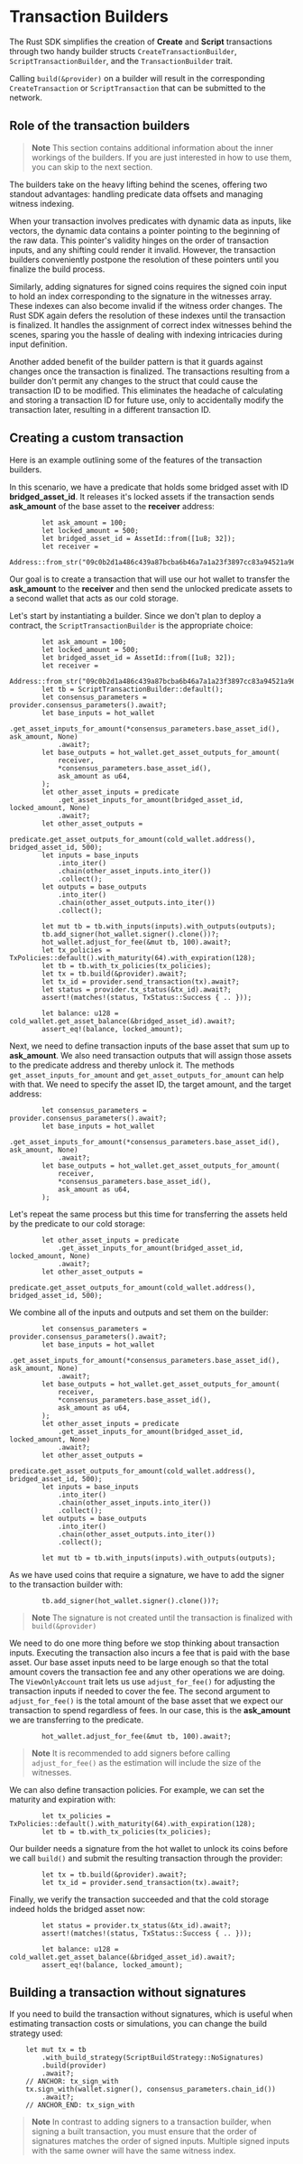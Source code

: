 # Transaction Builders

The Rust SDK simplifies the creation of **Create** and **Script** transactions through two handy builder structs `CreateTransactionBuilder`, `ScriptTransactionBuilder`, and the `TransactionBuilder` trait.

Calling `build(&provider)` on a builder will result in the corresponding `CreateTransaction` or `ScriptTransaction` that can be submitted to the network.

## Role of the transaction builders

> **Note** This section contains additional information about the inner workings of the builders. If you are just interested in how to use them, you can skip to the next section.

The builders take on the heavy lifting behind the scenes, offering two standout advantages: handling predicate data offsets and managing witness indexing.

When your transaction involves predicates with dynamic data as inputs, like vectors, the dynamic data contains a pointer pointing to the beginning of the raw data. This pointer's validity hinges on the order of transaction inputs, and any shifting could render it invalid. However, the transaction builders conveniently postpone the resolution of these pointers until you finalize the build process.

Similarly, adding signatures for signed coins requires the signed coin input to hold an index corresponding to the signature in the witnesses array. These indexes can also become invalid if the witness order changes. The Rust SDK again defers the resolution of these indexes until the transaction is finalized. It handles the assignment of correct index witnesses behind the scenes, sparing you the hassle of dealing with indexing intricacies during input definition.

Another added benefit of the builder pattern is that it guards against changes once the transaction is finalized. The transactions resulting from a builder don't permit any changes to the struct that could cause the transaction ID to be modified. This eliminates the headache of calculating and storing a transaction ID for future use, only to accidentally modify the transaction later, resulting in a different transaction ID.

## Creating a custom transaction

Here is an example outlining some of the features of the transaction builders.

In this scenario, we have a predicate that holds some bridged asset with ID **bridged_asset_id**. It releases it's locked assets if the transaction sends **ask_amount** of the base asset to the **receiver** address:

```rust,ignore
        let ask_amount = 100;
        let locked_amount = 500;
        let bridged_asset_id = AssetId::from([1u8; 32]);
        let receiver =
            Address::from_str("09c0b2d1a486c439a87bcba6b46a7a1a23f3897cc83a94521a96da5c23bc58db")?;
```

Our goal is to create a transaction that will use our hot wallet to transfer the **ask_amount** to the **receiver** and then send the unlocked predicate assets to a second wallet that acts as our cold storage.

Let's start by instantiating a builder. Since we don't plan to deploy a contract, the `ScriptTransactionBuilder` is the appropriate choice:

```rust,ignore
        let ask_amount = 100;
        let locked_amount = 500;
        let bridged_asset_id = AssetId::from([1u8; 32]);
        let receiver =
            Address::from_str("09c0b2d1a486c439a87bcba6b46a7a1a23f3897cc83a94521a96da5c23bc58db")?;
        let tb = ScriptTransactionBuilder::default();
        let consensus_parameters = provider.consensus_parameters().await?;
        let base_inputs = hot_wallet
            .get_asset_inputs_for_amount(*consensus_parameters.base_asset_id(), ask_amount, None)
            .await?;
        let base_outputs = hot_wallet.get_asset_outputs_for_amount(
            receiver,
            *consensus_parameters.base_asset_id(),
            ask_amount as u64,
        );
        let other_asset_inputs = predicate
            .get_asset_inputs_for_amount(bridged_asset_id, locked_amount, None)
            .await?;
        let other_asset_outputs =
            predicate.get_asset_outputs_for_amount(cold_wallet.address(), bridged_asset_id, 500);
        let inputs = base_inputs
            .into_iter()
            .chain(other_asset_inputs.into_iter())
            .collect();
        let outputs = base_outputs
            .into_iter()
            .chain(other_asset_outputs.into_iter())
            .collect();

        let mut tb = tb.with_inputs(inputs).with_outputs(outputs);
        tb.add_signer(hot_wallet.signer().clone())?;
        hot_wallet.adjust_for_fee(&mut tb, 100).await?;
        let tx_policies = TxPolicies::default().with_maturity(64).with_expiration(128);
        let tb = tb.with_tx_policies(tx_policies);
        let tx = tb.build(&provider).await?;
        let tx_id = provider.send_transaction(tx).await?;
        let status = provider.tx_status(&tx_id).await?;
        assert!(matches!(status, TxStatus::Success { .. }));

        let balance: u128 = cold_wallet.get_asset_balance(&bridged_asset_id).await?;
        assert_eq!(balance, locked_amount);
```

Next, we need to define transaction inputs of the base asset that sum up to **ask_amount**. We also need transaction outputs that will assign those assets to the predicate address and thereby unlock it. The methods `get_asset_inputs_for_amount` and `get_asset_outputs_for_amount` can help with that. We need to specify the asset ID, the target amount, and the target address:

```rust,ignore
        let consensus_parameters = provider.consensus_parameters().await?;
        let base_inputs = hot_wallet
            .get_asset_inputs_for_amount(*consensus_parameters.base_asset_id(), ask_amount, None)
            .await?;
        let base_outputs = hot_wallet.get_asset_outputs_for_amount(
            receiver,
            *consensus_parameters.base_asset_id(),
            ask_amount as u64,
        );
```

Let's repeat the same process but this time for transferring the assets held by the predicate to our cold storage:

```rust,ignore
        let other_asset_inputs = predicate
            .get_asset_inputs_for_amount(bridged_asset_id, locked_amount, None)
            .await?;
        let other_asset_outputs =
            predicate.get_asset_outputs_for_amount(cold_wallet.address(), bridged_asset_id, 500);
```

We combine all of the inputs and outputs and set them on the builder:

```rust,ignore
        let consensus_parameters = provider.consensus_parameters().await?;
        let base_inputs = hot_wallet
            .get_asset_inputs_for_amount(*consensus_parameters.base_asset_id(), ask_amount, None)
            .await?;
        let base_outputs = hot_wallet.get_asset_outputs_for_amount(
            receiver,
            *consensus_parameters.base_asset_id(),
            ask_amount as u64,
        );
        let other_asset_inputs = predicate
            .get_asset_inputs_for_amount(bridged_asset_id, locked_amount, None)
            .await?;
        let other_asset_outputs =
            predicate.get_asset_outputs_for_amount(cold_wallet.address(), bridged_asset_id, 500);
        let inputs = base_inputs
            .into_iter()
            .chain(other_asset_inputs.into_iter())
            .collect();
        let outputs = base_outputs
            .into_iter()
            .chain(other_asset_outputs.into_iter())
            .collect();

        let mut tb = tb.with_inputs(inputs).with_outputs(outputs);
```

As we have used coins that require a signature, we have to add the signer to the transaction builder with:

```rust,ignore
        tb.add_signer(hot_wallet.signer().clone())?;
```

> **Note** The signature is not created until the transaction is finalized with `build(&provider)`

We need to do one more thing before we stop thinking about transaction inputs. Executing the transaction also incurs a fee that is paid with the base asset. Our base asset inputs need to be large enough so that the total amount covers the transaction fee and any other operations we are doing. The `ViewOnlyAccount` trait lets us use `adjust_for_fee()` for adjusting the transaction inputs if needed to cover the fee. The second argument to `adjust_for_fee()` is the total amount of the base asset that we expect our transaction to spend regardless of fees. In our case, this is the **ask_amount** we are transferring to the predicate.

```rust,ignore
        hot_wallet.adjust_for_fee(&mut tb, 100).await?;
```

> **Note** It is recommended to add signers before calling `adjust_for_fee()` as the estimation will include the size of the witnesses.

We can also define transaction policies. For example, we can set the maturity and expiration with:

```rust,ignore
        let tx_policies = TxPolicies::default().with_maturity(64).with_expiration(128);
        let tb = tb.with_tx_policies(tx_policies);
```

Our builder needs a signature from the hot wallet to unlock its coins before we call `build()` and submit the resulting transaction through the provider:

```rust,ignore
        let tx = tb.build(&provider).await?;
        let tx_id = provider.send_transaction(tx).await?;
```

Finally, we verify the transaction succeeded and that the cold storage indeed holds the bridged asset now:

```rust,ignore
        let status = provider.tx_status(&tx_id).await?;
        assert!(matches!(status, TxStatus::Success { .. }));

        let balance: u128 = cold_wallet.get_asset_balance(&bridged_asset_id).await?;
        assert_eq!(balance, locked_amount);
```

## Building a transaction without signatures

If you need to build the transaction without signatures, which is useful when estimating transaction costs or simulations, you can change the build strategy used:

```rust,ignore
    let mut tx = tb
        .with_build_strategy(ScriptBuildStrategy::NoSignatures)
        .build(provider)
        .await?;
    // ANCHOR: tx_sign_with
    tx.sign_with(wallet.signer(), consensus_parameters.chain_id())
        .await?;
    // ANCHOR_END: tx_sign_with
```

> **Note** In contrast to adding signers to a transaction builder, when signing a built transaction, you must ensure that the order of signatures matches the order of signed inputs. Multiple signed inputs with the same owner will have the same witness index.
